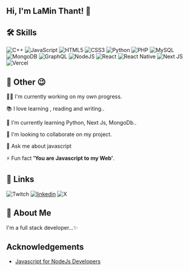 ## Hi, I'm LaMin Thant! 👋

## 🛠 Skills
![C++](https://img.shields.io/badge/c++-%2300599C.svg?style=for-the-badge&logo=c%2B%2B&logoColor=white)
![JavaScript](https://img.shields.io/badge/javascript-%23323330.svg?style=for-the-badge&logo=javascript&logoColor=%23F7DF1E)
![HTML5](https://img.shields.io/badge/html5-%23E34F26.svg?style=for-the-badge&logo=html5&logoColor=white)
![CSS3](https://img.shields.io/badge/css3-%231572B6.svg?style=for-the-badge&logo=css3&logoColor=white)
![Python](https://img.shields.io/badge/python-3670A0?style=for-the-badge&logo=python&logoColor=ffdd54)
![PHP](https://img.shields.io/badge/php-%23777BB4.svg?style=for-the-badge&logo=php&logoColor=white)
![MySQL](https://img.shields.io/badge/mysql-%2300f.svg?style=for-the-badge&logo=mysql&logoColor=white)
![MongoDB](https://img.shields.io/badge/MongoDB-%234ea94b.svg?style=for-the-badge&logo=mongodb&logoColor=white)
![GraphQL](https://img.shields.io/badge/-GraphQL-E10098?style=for-the-badge&logo=graphql&logoColor=white)
![NodeJS](https://img.shields.io/badge/node.js-6DA55F?style=for-the-badge&logo=node.js&logoColor=white) 
![React](https://img.shields.io/badge/react-%2320232a.svg?style=for-the-badge&logo=react&logoColor=%2361DAFB)
![React Native](https://img.shields.io/badge/react_native-%2320232a.svg?style=for-the-badge&logo=react&logoColor=%2361DAFB)
![Next JS](https://img.shields.io/badge/Next-black?style=for-the-badge&logo=next.js&logoColor=white)
![Vercel](https://img.shields.io/badge/vercel-%23000000.svg?style=for-the-badge&logo=vercel&logoColor=white)

## 📌 Other 😉
👩‍💻 I'm currently working on my own progress.

📚 I love learning , reading and writing..

🧠 I'm currently learning Python, Next Js, MongoDb..

👫 I'm looking to collaborate on my project.

💬 Ask me about javascript

⚡️ Fun fact **'You are Javascript to my Web'**.


## 🔗 Links
![Twitch](https://img.shields.io/badge/Twitch-%239146FF.svg?style=for-the-badge&logo=Twitch&logoColor=white)
[![linkedin](https://img.shields.io/badge/linkedin-0A66C2?style=for-the-badge&logo=linkedin&logoColor=white)]()
![X](https://img.shields.io/badge/-%23000000.svg?style=for-the-badge&logo=X&logoColor=white)

## 🚀 About Me
I'm a full stack developer...✨


## Acknowledgements
 - [Javascript for NodeJs Developers](https://github.com/laminnthant/JavaScript4NodeJsDeveloper)

